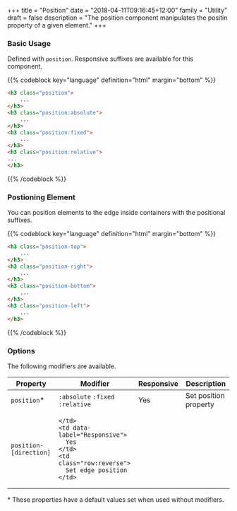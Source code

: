 +++
title = "Position"
date = "2018-04-11T09:16:45+12:00"
family = "Utility"
draft = false
description = "The position component manipulates the positin property of a given element."
+++

### Basic Usage

Defined with `position`. Responsive suffixes are available for this component.

{{% codeblock key="language" definition="html" margin="bottom" %}}
```html
<h3 class="position">
	...
</h3>
<h3 class="position:absolute">
	...
</h3>
<h3 class="position:fixed">
	...
</h3>
<h3 class="position:relative">
...
</h3>
```
{{% /codeblock %}}

### Postioning Element

You can position elements to the edge inside containers with the positional suffixes.

{{% codeblock key="language" definition="html" margin="bottom" %}}
```html
<h3 class="position-top">
	...
</h3>
<h3 class="position-right">
	...
</h3>
<h3 class="position-bottom">
	...
</h3>
<h3 class="position-left">
	...
</h3>
```
{{% /codeblock %}}

### Options

The following modifiers are available.

<table class="table width:100% table:pile table@sm:unpile">
  <thead>
    <tr>
      <th>
        Property
      </th>
      <th>
        Modifier
      </th>
      <th>
        Responsive
      </th>
      <th>
        Description
      </th>
    </tr>
  </thead>
  <tr>
    <td data-label="Properties">
      <code>position</code><span class="color:orange">&#42;</span>
    </td>
    <td data-label="Attributes">
      <code>:absolute</code> <code>:fixed</code> <code>:relative</code>
    </td>
    <td data-label="Responsive">
      Yes
    </td>
    <td class="row:reverse">
      Set position property
    </td>
  </tr>
	<tr>
    <td data-label="Properties">
      <code>position-[direction]</code>
    </td>
    <td data-label="Attributes">

    </td>
    <td data-label="Responsive">
      Yes
    </td>
    <td class="row:reverse">
      Set edge position
    </td>
  </tr>
</table>
<p class="margin-top:2 font-size:tiny color:orange">
  &#42; These properties have a default values set when used without modifiers.
</p>
